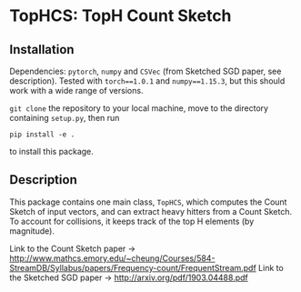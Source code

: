 # TopHCS: TopH Count Sketch 

## Installation
Dependencies: `pytorch`, `numpy` and `CSVec` (from Sketched SGD paper, see description). Tested with `torch==1.0.1` and `numpy==1.15.3`, but this should work with a wide range of versions.

`git clone` the repository to your local machine, move to the directory containing `setup.py`, then run
```
pip install -e .
```
to install this package.

## Description

This package contains one main class, `TopHCS`, which computes the Count Sketch of input vectors, and can extract heavy hitters from a Count Sketch. To account for collisions, it keeps track of the top H elements (by magnitude).

Link to the Count Sketch paper -> http://www.mathcs.emory.edu/~cheung/Courses/584-StreamDB/Syllabus/papers/Frequency-count/FrequentStream.pdf
Link to the Sketched SGD paper -> http://arxiv.org/pdf/1903.04488.pdf 
